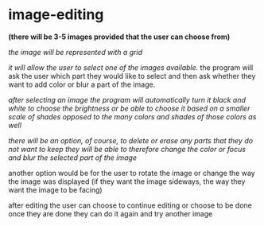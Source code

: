 # image-editing
**(there will be 3-5 images provided that the user can choose from)**

*the image will be represented with a grid*

*it will allow the user to select one of the images available.*
the program will ask the user which part they would like to select and then ask whether they want to add color or blur a part of the image. 

*after selecting an image the program will automatically turn it black and white to choose the brightness or be able to choose it based on a smaller scale of shades opposed to the many colors and shades of those colors as well*

*there will be an option, of course, to delete or erase any parts that they do not want to keep*
*they will be able to therefore change the color or focus and blur the selected part of the image*

another option would be for the user to rotate the image or change the way the image was displayed (if they want the image sideways, the way they want the image to be facing)

after editing the user can choose to continue editing or choose to be done 
once they are done they can do it again and try another image 







